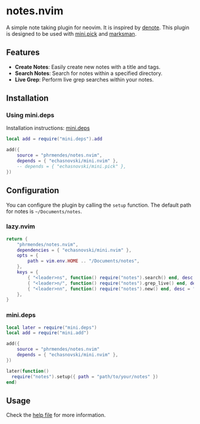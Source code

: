 # notes.nvim

A simple note taking plugin for neovim. It is inspired by [denote](https://github.com/protesilaos/denote). This plugin is designed to be used with [mini.pick](https://github.com/echasnovski/mini.pick) and [marksman](https://github.com/artempyanykh/marksman).

## Features

- **Create Notes**: Easily create new notes with a title and tags.
- **Search Notes**: Search for notes within a specified directory.
- **Live Grep**: Perform live grep searches within your notes.

## Installation

### Using mini.deps

Installation instructions: [mini.deps](https://github.com/echasnovski/mini.deps#installation)

```lua
local add = require("mini.deps").add

add({
    source = "phrmendes/notes.nvim",
    depends = { "echasnovski/mini.nvim" },
    -- depends = { "echasnovski/mini.pick" },
})
```

## Configuration

You can configure the plugin by calling the `setup` function. The default path for notes is `~/Documents/notes`.

### lazy.nvim

```lua
return {
	"phrmendes/notes.nvim",
	dependencies = { "echasnovski/mini.nvim" },
	opts = {
		path = vim.env.HOME .. "/Documents/notes",
	},
	keys = {
		{ "<leader>ns", function() require("notes").search() end, desc = "Search" },
		{ "<leader>n/", function() require("notes").grep_live() end, desc = "Live grep" },
		{ "<leader>nn", function() require("notes").new() end, desc = "New" },
	},
}
```

### mini.deps

```lua
local later = require("mini.deps")
local add = require("mini.add")

add({
    source = "phrmendes/notes.nvim"
	depends = { "echasnovski/mini.nvim" },
})

later(function()
  require("notes").setup({ path = "path/to/your/notes" })
end)
```

## Usage

Check the [help file](./doc/notes.txt) for more information.
